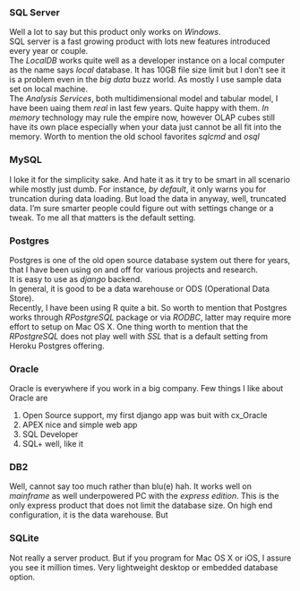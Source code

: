 ### SQL Server
Well a lot to say but this product only works on *Windows*.   
SQL server is a fast growing product with lots new features introduced every year or couple.   
The *LocalDB* works quite well as a developer instance on a local computer as the name says *local* database. It has 10GB file size limit but I don’t see it is a problem even in the *big data* buzz world. As mostly I use sample data set on local machine.   
The *Analysis Services*, both multidimensional model and tabular model, I have been uaing them *real* in last few years. Quite happy with them. *In memory* technology may rule the empire now, however OLAP cubes still have its own place especially when your data just cannot be all fit into the memory. 
Worth to mention the old school favorites *sqlcmd* and *osql*

### MySQL
I loke it for the simplicity sake. And hate it as it try to be smart in all scenario while mostly just dumb. For instance, *by default*, it only warns you for truncation during data loading. But load the data in anyway, well, truncated data. I’m sure smarter people could figure out with settings change or a tweak. To me all that matters is the default setting. 

### Postgres
Postgres is one of the old open source database system out there for years, that I have been using on and off for various projects and research.   
It is easy to use as *django* backend.   
In general, it is good to be a data warehouse or ODS (Operational Data Store).   
Recently, I have been using R quite a bit. So worth to mention that Postgres works through *RPostgreSQL* package or via *RODBC*, latter may require more effort to setup on Mac OS X. One thing worth to mention that the *RPostgreSQL* does not play well with *SSL* that is a default setting from Heroku Postgres offering. 

### Oracle
Oracle is everywhere if you work in a big company. Few things I like about Oracle are
1. Open Source support, my first django app was buit with cx_Oracle
2. APEX nice and simple web app
3. SQL Developer
4. SQL+ well, like it

### DB2
Well, cannot say too much rather than blu(e) hah. It works well on *mainframe* as well underpowered PC with the *express edition*. This is the only express product that does not limit the database size. On high end configuration, it is the data warehouse. But $$$$

### SQLite
Not really a server product. But if you program for Mac OS X or iOS, I assure you see it million times. Very lightweight desktop or embedded database option.  

